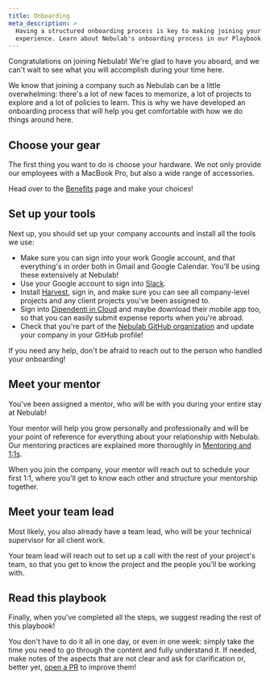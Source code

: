 ```yaml
---
title: Onboarding
meta_description: >
  Having a structured onboarding process is key to making joining your company an amazing
  experience. Learn about Nebulab's onboarding process in our Playbook! 
---
```


Congratulations on joining Nebulab! We're glad to have you aboard, and we can't wait to see what
you will accomplish during your time here.

We know that joining a company such as Nebulab can be a little overwhelming: there's a lot of new
faces to memorize, a lot of projects to explore and a lot of policies to learn. This is why we have
developed an onboarding process that will help you get comfortable with how we do things around
here.

## Choose your gear

The first thing you want to do is choose your hardware. We not only provide our employees with a
MacBook Pro, but also a wide range of accessories.

Head over to the [Benefits](/personal-growth/benefits) page and make your choices!

## Set up your tools

Next up, you should set up your company accounts and install all the tools we use:

- Make sure you can sign into your work Google account, and that everything's in order both in
  Gmail and Google Calendar. You'll be using these extensively at Nebulab!
- Use your Google account to sign into [Slack](https://nebulab.slack.com).
- Install [Harvest](https://www.getharvest.com), sign in, and make sure you can see all
  company-level projects and any client projects you've been assigned to.
- Sign into [Dipendenti in Cloud](https://www.dipendentincloud.it/) and maybe download their mobile
  app too, so that you can easily submit expense reports when you're abroad.
- Check that you're part of the [Nebulab GitHub organization](https://github.com/nebulab) and
  update your company in your GitHub profile!

If you need any help, don't be afraid to reach out to the person who handled your onboarding!

## Meet your mentor

You've been assigned a mentor, who will be with you during your entire stay at Nebulab!

Your mentor will help you grow personally and professionally and will be your point of reference for
everything about your relationship with Nebulab. Our mentoring practices are explained more
thoroughly in [Mentoring and 1:1s](/personal-growth/mentoring-and-one-on-ones).

When you join the company, your mentor will reach out to schedule your first 1:1, where you'll get
to know each other and structure your mentorship together.

## Meet your team lead

Most likely, you also already have a team lead, who will be your technical supervisor for all
client work.

Your team lead will reach out to set up a call with the rest of your project's team, so that you
get to know the project and the people you'll be working with.

## Read this playbook

Finally, when you've completed all the steps, we suggest reading the rest of this playbook!

You don't have to do it all in one day, or even in one week: simply take the time you need to go
through the content and fully understand it. If needed, make notes of the aspects that are not clear
and ask for clarification or, better yet, [open a PR](/working-on-nebulab/playbook) to improve
them!
